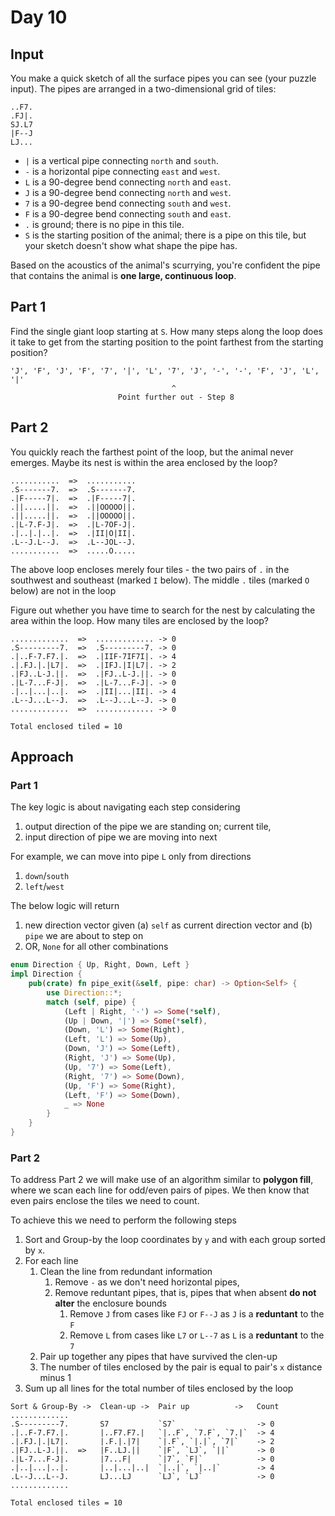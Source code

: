 # Day 10
## Input
You make a quick sketch of all the surface pipes you can see (your puzzle input).  The pipes are arranged in a two-dimensional grid of tiles:
```
..F7.
.FJ|.
SJ.L7
|F--J
LJ...
```
- `|` is a vertical pipe connecting `north` and `south`.
- `-` is a horizontal pipe connecting `east` and `west`. 
- `L` is a 90-degree bend connecting `north` and `east`.
- `J` is a 90-degree bend connecting `north` and `west`. 
- `7` is a 90-degree bend connecting `south` and `west`. 
- `F` is a 90-degree bend connecting `south` and `east`. 
- `.` is ground; there is no pipe in this tile. 
- `S` is the starting position of the animal; there is a pipe on this tile, but your sketch doesn't show what shape the pipe has.

Based on the acoustics of the animal's scurrying, you're confident the pipe that contains the animal is **one large, continuous loop**.


## Part 1
Find the single giant loop starting at `S`. How many steps along the loop does it take to get from the starting position to the point farthest from the starting position?
```
'J', 'F', 'J', 'F', '7', '|', 'L', '7', 'J', '-', '-', 'F', 'J', 'L', '|'
                                    ^
                        Point further out - Step 8 
```
## Part 2
You quickly reach the farthest point of the loop, but the animal never emerges. Maybe its nest is within the area enclosed by the loop?
```
...........  =>  ...........
.S-------7.  =>  .S-------7.
.|F-----7|.  =>  .|F-----7|.
.||.....||.  =>  .||OOOOO||.
.||.....||.  =>  .||OOOOO||.
.|L-7.F-J|.  =>  .|L-7OF-J|.
.|..|.|..|.  =>  .|II|O|II|.
.L--J.L--J.  =>  .L--JOL--J.
...........  =>  .....O.....
```
The above loop encloses merely four tiles - the two pairs of `.` in the southwest and southeast (marked `I` below). The middle `.` tiles (marked `O` below) are not in the loop

Figure out whether you have time to search for the nest by calculating the area within the loop. How many tiles are enclosed by the loop?
```
.............  =>  ............. -> 0
.S---------7.  =>  .S---------7. -> 0
.|..F-7.F7.|.  =>  .|IIF-7IF7I|. -> 4
.|.FJ.|.|L7|.  =>  .|IFJ.|I|L7|. -> 2
.|FJ..L-J.||.  =>  .|FJ..L-J.||. -> 0
.|L-7...F-J|.  =>  .|L-7...F-J|. -> 0
.|..|...|..|.  =>  .|II|...|II|. -> 4
.L--J...L--J.  =>  .L--J...L--J. -> 0
.............  =>  ............. -> 0

Total enclosed tiled = 10
```
## Approach
### Part 1
The key logic is about navigating each step considering 
1. output direction of the pipe we are standing on; current tile, 
2. input direction of pipe we are moving into next

For example, we can move into pipe `L` only from directions
1. `down`/`south`
2. `left`/`west`

The below logic will return 
1. new direction vector given (a) `self` as current direction vector and (b) `pipe` we are about to step on
2. OR, `None` for all other combinations
```rust
enum Direction { Up, Right, Down, Left }
impl Direction {
    pub(crate) fn pipe_exit(&self, pipe: char) -> Option<Self> {
        use Direction::*;
        match (self, pipe) {
            (Left | Right, '-') => Some(*self),
            (Up | Down, '|') => Some(*self),
            (Down, 'L') => Some(Right),
            (Left, 'L') => Some(Up),
            (Down, 'J') => Some(Left),
            (Right, 'J') => Some(Up),
            (Up, '7') => Some(Left),
            (Right, '7') => Some(Down),
            (Up, 'F') => Some(Right),
            (Left, 'F') => Some(Down),
            _ => None
        }
    }
}
```
### Part 2
To address Part 2 we will make use of an algorithm similar to **polygon fill**, where we scan each line for odd/even pairs of pipes. We then know that even pairs enclose the tiles we need to count.

To achieve this we need to perform the following steps
1. Sort and Group-by the loop coordinates by `y` and with each group sorted by `x`.
2. For each line
   1. Clean the line from redundant information 
      1. Remove `-` as we don't need horizontal pipes,
      2. Remove reduntant pipes, that is, pipes that when absent **do not alter** the enclosure bounds 
         1. Remove `J` from cases like `FJ` or `F--J` as `J` is a **reduntant** to the `F` 
         2. Remove `L` from cases like `L7` or `L--7` as `L` is a **reduntant** to the `7` 
   2. Pair up together any pipes that have survived the clen-up
   3. The number of tiles enclosed by the pair is equal to pair's `x` distance minus 1
3. Sum up all lines for the total number of tiles enclosed by the loop

```
Sort & Group-By ->  Clean-up ->  Pair up          ->   Count
.............        
.S---------7.       S7           `S7`                  -> 0
.|..F-7.F7.|.       |..F7.F7.|   `|..F`, `7.F`, `7.|`  -> 4
.|.FJ.|.|L7|.       |.F.|.|7|    `|.F`, `|.|`, `7|`    -> 2
.|FJ..L-J.||.  =>   |F..LJ.||    `|F`, `LJ`, `||`      -> 0
.|L-7...F-J|.       |7...F|      `|7`, `F|`            -> 0
.|..|...|..|.       |..|...|..|  `|..|`, `|..|`        -> 4
.L--J...L--J.       LJ...LJ      `LJ`, `LJ`            -> 0
.............       

Total enclosed tiles = 10
```

